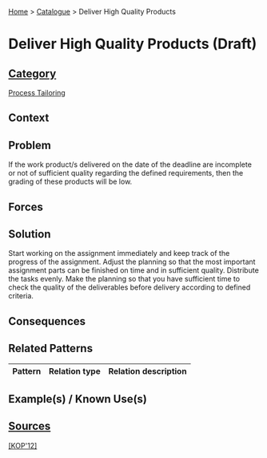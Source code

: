 [Home](../README.md) > [Catalogue](../Patterns_catalogue.md) > Deliver High Quality Products

# Deliver High Quality Products (Draft)

## [Category](categories/categories.md)

[Process Tailoring](categories/Process_Tailoring.md)

## Context

## Problem

If the work product/s delivered on the date of the deadline are incomplete or not of sufficient quality regarding the defined requirements, then the grading of these products will be low.

## Forces

## Solution

Start working on the assignment immediately and keep track of the progress of the assignment. Adjust the planning so that the most important assignment parts can be finished on time and in sufficient quality. Distribute the tasks evenly. Make the planning so that you have sufficient time to check the quality of the deliverables before delivery according to defined criteria.

## Consequences

## Related Patterns

|Pattern|Relation type|Relation description|
|--|--|--|
 
## Example(s) / Known Use(s)

## [Sources](../References.md)

[[KOP'12]](publications/kop12/kop12.md)
